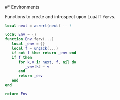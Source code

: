 #\* Environments


  Functions to create and introspect upon LuaJIT `fenv`s\.


```lua
local next = assert(next) -- !

local Env = {}
function Env.fenv(...)
   local _env = {}
   local f = unpack(...)
   if not f then return _env end
   if f then
      for k,v in next, f, nil do
         _env[k] = v
      end
      return _env
   end
end
```

```lua
return Env
```
